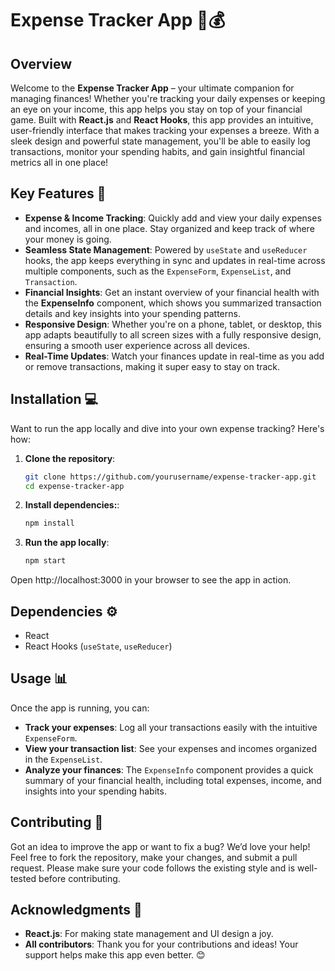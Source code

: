 # Expense Tracker App 🤑💰

## Overview
Welcome to the **Expense Tracker App** – your ultimate companion for managing finances! Whether you're tracking your daily expenses or keeping an eye on your income, this app helps you stay on top of your financial game. Built with **React.js** and **React Hooks**, this app provides an intuitive, user-friendly interface that makes tracking your expenses a breeze. With a sleek design and powerful state management, you'll be able to easily log transactions, monitor your spending habits, and gain insightful financial metrics all in one place!

## Key Features 🎯
- **Expense & Income Tracking**: Quickly add and view your daily expenses and incomes, all in one place. Stay organized and keep track of where your money is going.
- **Seamless State Management**: Powered by `useState` and `useReducer` hooks, the app keeps everything in sync and updates in real-time across multiple components, such as the `ExpenseForm`, `ExpenseList`, and `Transaction`.
- **Financial Insights**: Get an instant overview of your financial health with the **ExpenseInfo** component, which shows you summarized transaction details and key insights into your spending patterns.
- **Responsive Design**: Whether you're on a phone, tablet, or desktop, this app adapts beautifully to all screen sizes with a fully responsive design, ensuring a smooth user experience across all devices.
- **Real-Time Updates**: Watch your finances update in real-time as you add or remove transactions, making it super easy to stay on track.


<!-- ## Live Demo 🚀
Check out the live demo and see the app in action!  
[Live Demo Link](#)  -->

## Installation 💻
Want to run the app locally and dive into your own expense tracking? Here's how:

1. **Clone the repository**:
   ```bash
   git clone https://github.com/yourusername/expense-tracker-app.git
   cd expense-tracker-app


1. **Install dependencies:**:
   ```bash
   npm install


1. **Run the app locally**:
   ```bash
   npm start

Open http://localhost:3000 in your browser to see the app in action.

## Dependencies ⚙️
- React
- React Hooks (`useState`, `useReducer`)

## Usage 📊
Once the app is running, you can:

- **Track your expenses**: Log all your transactions easily with the intuitive `ExpenseForm`.
- **View your transaction list**: See your expenses and incomes organized in the `ExpenseList`.
- **Analyze your finances**: The `ExpenseInfo` component provides a quick summary of your financial health, including total expenses, income, and insights into your spending habits.

## Contributing 🤝
Got an idea to improve the app or want to fix a bug? We’d love your help! Feel free to fork the repository, make your changes, and submit a pull request. Please make sure your code follows the existing style and is well-tested before contributing.

## Acknowledgments 🙌
- **React.js**: For making state management and UI design a joy.
- **All contributors**: Thank you for your contributions and ideas! Your support helps make this app even better. 😊

